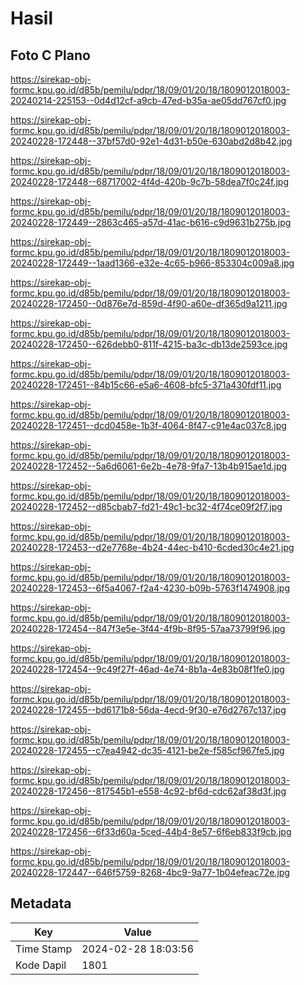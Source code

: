 # Hasil

## Foto C Plano

https://sirekap-obj-formc.kpu.go.id/d85b/pemilu/pdpr/18/09/01/20/18/1809012018003-20240214-225153--0d4d12cf-a9cb-47ed-b35a-ae05dd767cf0.jpg

https://sirekap-obj-formc.kpu.go.id/d85b/pemilu/pdpr/18/09/01/20/18/1809012018003-20240228-172448--37bf57d0-92e1-4d31-b50e-630abd2d8b42.jpg

https://sirekap-obj-formc.kpu.go.id/d85b/pemilu/pdpr/18/09/01/20/18/1809012018003-20240228-172448--68717002-4f4d-420b-9c7b-58dea7f0c24f.jpg

https://sirekap-obj-formc.kpu.go.id/d85b/pemilu/pdpr/18/09/01/20/18/1809012018003-20240228-172449--2863c465-a57d-41ac-b616-c9d9631b275b.jpg

https://sirekap-obj-formc.kpu.go.id/d85b/pemilu/pdpr/18/09/01/20/18/1809012018003-20240228-172449--1aad1366-e32e-4c65-b966-853304c009a8.jpg

https://sirekap-obj-formc.kpu.go.id/d85b/pemilu/pdpr/18/09/01/20/18/1809012018003-20240228-172450--0d876e7d-859d-4f90-a60e-df365d9a1211.jpg

https://sirekap-obj-formc.kpu.go.id/d85b/pemilu/pdpr/18/09/01/20/18/1809012018003-20240228-172450--626debb0-811f-4215-ba3c-db13de2593ce.jpg

https://sirekap-obj-formc.kpu.go.id/d85b/pemilu/pdpr/18/09/01/20/18/1809012018003-20240228-172451--84b15c66-e5a6-4608-bfc5-371a430fdf11.jpg

https://sirekap-obj-formc.kpu.go.id/d85b/pemilu/pdpr/18/09/01/20/18/1809012018003-20240228-172451--dcd0458e-1b3f-4064-8f47-c91e4ac037c8.jpg

https://sirekap-obj-formc.kpu.go.id/d85b/pemilu/pdpr/18/09/01/20/18/1809012018003-20240228-172452--5a6d6061-6e2b-4e78-9fa7-13b4b915ae1d.jpg

https://sirekap-obj-formc.kpu.go.id/d85b/pemilu/pdpr/18/09/01/20/18/1809012018003-20240228-172452--d85cbab7-fd21-49c1-bc32-4f74ce09f2f7.jpg

https://sirekap-obj-formc.kpu.go.id/d85b/pemilu/pdpr/18/09/01/20/18/1809012018003-20240228-172453--d2e7768e-4b24-44ec-b410-6cded30c4e21.jpg

https://sirekap-obj-formc.kpu.go.id/d85b/pemilu/pdpr/18/09/01/20/18/1809012018003-20240228-172453--6f5a4067-f2a4-4230-b09b-5763f1474908.jpg

https://sirekap-obj-formc.kpu.go.id/d85b/pemilu/pdpr/18/09/01/20/18/1809012018003-20240228-172454--847f3e5e-3f44-4f9b-8f95-57aa73799f96.jpg

https://sirekap-obj-formc.kpu.go.id/d85b/pemilu/pdpr/18/09/01/20/18/1809012018003-20240228-172454--9c49f27f-46ad-4e74-8b1a-4e83b08f1fe0.jpg

https://sirekap-obj-formc.kpu.go.id/d85b/pemilu/pdpr/18/09/01/20/18/1809012018003-20240228-172455--bd6171b8-56da-4ecd-9f30-e76d2767c137.jpg

https://sirekap-obj-formc.kpu.go.id/d85b/pemilu/pdpr/18/09/01/20/18/1809012018003-20240228-172455--c7ea4942-dc35-4121-be2e-f585cf967fe5.jpg

https://sirekap-obj-formc.kpu.go.id/d85b/pemilu/pdpr/18/09/01/20/18/1809012018003-20240228-172456--817545b1-e558-4c92-bf6d-cdc62af38d3f.jpg

https://sirekap-obj-formc.kpu.go.id/d85b/pemilu/pdpr/18/09/01/20/18/1809012018003-20240228-172456--6f33d60a-5ced-44b4-8e57-6f6eb833f9cb.jpg

https://sirekap-obj-formc.kpu.go.id/d85b/pemilu/pdpr/18/09/01/20/18/1809012018003-20240228-172447--646f5759-8268-4bc9-9a77-1b04efeac72e.jpg


## Metadata

| Key        | Value               |
| ---------- | ------------------- |
| Time Stamp | 2024-02-28 18:03:56 |
| Kode Dapil | 1801                |



